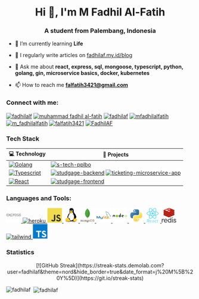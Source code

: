 <!--
**FadhilAF/FadhilAF** is a ✨ _special_ ✨ repository because its `README.md` (this file) appears on your GitHub profile.

Here are some ideas to get you started:

- 🔭 I’m currently working on ...
- 🌱 I’m currently learning ...
- 👯 I’m looking to collaborate on ...
- 🤔 I’m looking for help with ...
- 💬 Ask me about ...
- 📫 How to reach me: ...
- 😄 Pronouns: ...
- ⚡ Fun fact: ...
-->

<div align="center">
    <h1>Hi 👋, I'm M Fadhil Al-Fatih</h1>
    <h3>A student from Palembang, Indonesia</h3>
</div>

- 🌱 I’m currently learning **Life**

- 📝 I regularly write articles on [fadhilaf.my.id/blog](fadhilaf.my.id/blog)

- 💬 Ask me about **react, express, sql, mongoose, typescript, python, golang, gin, microservice basics, docker, kubernetes**

- 📫 How to reach me **falfatih3421@gmail.com**

### Connect with me:
<a href="https://twitter.com/fadhilalf" target="blank"><img align="center" src="https://raw.githubusercontent.com/rahuldkjain/github-profile-readme-generator/master/src/images/icons/Social/twitter.svg" alt="fadhilalf" height="30" width="40" /></a>
<a href="https://www.linkedin.com/in/muhammad-fadhil-al-fatih/" target="blank"><img align="center" src="https://raw.githubusercontent.com/rahuldkjain/github-profile-readme-generator/master/src/images/icons/Social/linked-in-alt.svg" alt="muhammad fadhil al-fatih" height="30" width="40" /></a>
<a href="https://stackoverflow.com/users/fadhilaf" target="blank"><img align="center" src="https://raw.githubusercontent.com/rahuldkjain/github-profile-readme-generator/master/src/images/icons/Social/stack-overflow.svg" alt="fadhilaf" height="30" width="40" /></a>
<a href="https://kaggle.com/mfadhilalfatih" target="blank"><img align="center" src="https://raw.githubusercontent.com/rahuldkjain/github-profile-readme-generator/master/src/images/icons/Social/kaggle.svg" alt="mfadhilalfatih" height="30" width="40" /></a>
<a href="https://instagram.com/m_fadhilalfatih" target="blank"><img align="center" src="https://raw.githubusercontent.com/rahuldkjain/github-profile-readme-generator/master/src/images/icons/Social/instagram.svg" alt="m_fadhilalfatih" height="30" width="40" /></a>
<a href="https://www.hackerrank.com/falfatih3421" target="blank"><img align="center" src="https://raw.githubusercontent.com/rahuldkjain/github-profile-readme-generator/master/src/images/icons/Social/hackerrank.svg" alt="falfatih3421" height="30" width="40" /></a>
<a href="https://leetcode.com/FadhilAF" target="blank"><img align="center" src="https://cdn.iconscout.com/icon/free/png-256/free-leetcode-3521542-2944960.png" alt="FadhilAF" height="30" width="30" /></a>

### Tech Stack
<!-- START OF PROFILE STACK, DO NOT REMOVE -->
| 💻 **Technology** | 🚀 **Projects** |
| - | - |
| [![Golang](https://img.shields.io/static/v1?label=&message=Golang&color=7FD6EA&logo=go&logoColor=FFFFFF)](https://golang.org/) | [![s-tech-pplbo](https://img.shields.io/static/v1?label=&message=s-tech-pplbo&color=000605&logo=github&logoColor=FFFFFF&labelColor=000605)](https://github.com/fadhilaf/s-tech-pplbo) |
| [![Typescript](https://img.shields.io/static/v1?label=&message=Typescript&color=3178C6&logo=typescript&logoColor=FFFFFF)](https://www.typescriptlang.org/) | [![studgage-backend](https://img.shields.io/static/v1?label=&message=studgage-backend&color=000605&logo=github&logoColor=FFFFFF&labelColor=000605)](https://github.com/fadhilaf/studgage-backend) [![ticketing-microservice-app](https://img.shields.io/static/v1?label=&message=ticketing-microservice-app&color=000605&logo=github&logoColor=FFFFFF&labelColor=000605)](https://github.com/fadhilaf/ticketing-microservice-app) |
| [![React](https://img.shields.io/static/v1?label=&message=React&color=007396&logo=react&logoColor=FFFFFF)](https://react.dev/) | [![studgage-frontend](https://img.shields.io/static/v1?label=&message=studgage-frontend&color=000605&logo=github&logoColor=FFFFFF&labelColor=000605)](https://github.com/fadhilaf/studgage-frontend) |
<!-- END OF PROFILE STACK, DO NOT REMOVE -->



### Languages and Tools:
<p align="left"> 
    <a href="https://expressjs.com" target="_blank" rel="noreferrer"> 
        <img src="https://raw.githubusercontent.com/devicons/devicon/master/icons/express/express-original-wordmark.svg" alt="express" width="40" height="40"/>
    </a> 
    <a href="https://heroku.com" target="_blank" rel="noreferrer"> 
        <img src="https://www.vectorlogo.zone/logos/heroku/heroku-icon.svg" alt="heroku" width="40" height="40"/> 
    </a> 
    <a href="https://developer.mozilla.org/en-US/docs/Web/JavaScript" target="_blank" rel="noreferrer"> 
        <img src="https://raw.githubusercontent.com/devicons/devicon/master/icons/javascript/javascript-original.svg" alt="javascript" width="40" height="40"/> 
    </a> 
    <a href="https://www.linux.org/" target="_blank" rel="noreferrer"> 
        <img src="https://raw.githubusercontent.com/devicons/devicon/master/icons/linux/linux-original.svg" alt="linux" width="40" height="40"/> 
    </a> 
    <a href="https://www.mongodb.com/" target="_blank" rel="noreferrer"> 
        <img src="https://raw.githubusercontent.com/devicons/devicon/master/icons/mongodb/mongodb-original-wordmark.svg" alt="mongodb" width="40" height="40"/> 
    </a> <a href="https://www.mysql.com/" target="_blank" rel="noreferrer"> 
        <img src="https://raw.githubusercontent.com/devicons/devicon/master/icons/mysql/mysql-original-wordmark.svg" alt="mysql" width="40" height="40"/> 
    </a> 
    <a href="https://nodejs.org" target="_blank" rel="noreferrer"> 
        <img src="https://raw.githubusercontent.com/devicons/devicon/master/icons/nodejs/nodejs-original-wordmark.svg" alt="nodejs" width="40" height="40"/> 
    </a> 
    <a href="https://www.python.org" target="_blank" rel="noreferrer"> 
        <img src="https://raw.githubusercontent.com/devicons/devicon/master/icons/python/python-original.svg" alt="python" width="40" height="40"/> 
    </a> 
    <a href="https://reactjs.org/" target="_blank" rel="noreferrer"> 
        <img src="https://raw.githubusercontent.com/devicons/devicon/master/icons/react/react-original-wordmark.svg" alt="react" width="40" height="40"/> 
    </a> 
    <a href="https://redis.io" target="_blank" rel="noreferrer"> 
        <img src="https://raw.githubusercontent.com/devicons/devicon/master/icons/redis/redis-original-wordmark.svg" alt="redis" width="40" height="40"/> 
    </a> 
    <a href="https://tailwindcss.com/" target="_blank" rel="noreferrer"> 
        <img src="https://www.vectorlogo.zone/logos/tailwindcss/tailwindcss-icon.svg" alt="tailwind" width="40" height="40"/> 
    </a> 
    <a href="https://www.typescriptlang.org/" target="_blank" rel="noreferrer"> 
        <img src="https://raw.githubusercontent.com/devicons/devicon/master/icons/typescript/typescript-original.svg" alt="typescript" width="40" height="40"/> 
    </a> 
</p>

### Statistics
<div align="center">
[![GitHub Streak](https://streak-stats.demolab.com?user=fadhilaf&theme=nord&hide_border=true&date_format=j%20M%5B%20Y%5D)](https://git.io/streak-stats)
</div>   
    
<img align="cemter" src="https://github-readme-stats.vercel.app/api/top-langs?username=fadhilaf&show_icons=true&locale=en&layout=compact&theme=radical" alt="fadhilaf" />&nbsp;
<img align="center" src="https://github-readme-stats.vercel.app/api?username=fadhilaf&show_icons=true&locale=en&theme=radical" alt="fadhilaf" />
